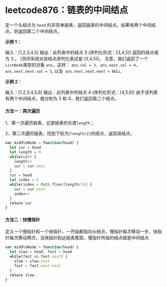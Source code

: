 # leetcode876：链表的中间结点

定一个头结点为 `head` 的非空单链表，返回链表的中间结点。如果有两个中间结点，则返回第二个中间结点。

**示例 1：**

输入：[1,2,3,4,5]
输出：此列表中的结点 3 (序列化形式：[3,4,5])
返回的结点值为 3 。 (测评系统对该结点序列化表述是 [3,4,5])。
注意，我们返回了一个` ListNode `类型的对象 `ans`，这样：
`ans.val = 3, ans.next.val = 4, ans.next.next.val = 5`, 以及` ans.next.next.next = NULL`.

**示例 2：**

输入：[1,2,3,4,5,6]
输出：此列表中的结点 4 (序列化形式：[4,5,6])
由于该列表有两个中间结点，值分别为 3 和 4，我们返回第二个结点。

#### 方法一：两次遍历

1、第一次遍历链表，记录链表的长度`length`；

2、第二次遍历链表，找到下标为`[length/2]`的结点，返回该结点。

```javascript
var middleNode = function(head) {
  let cur = head
  let length = 0
  while(cur) {
    length++
    cur = cur.next
  }
  cur = head
  let index = 0
  while(index < Math.floor(length/2)) {
    cur = cur.next
    index++
  }
  return cur
}
```



#### 方法二：快慢指针

定义一个慢指针和一个快指针，一开始都指向头结点，慢指针每次移动一步，快指针每次移动两次，当快指针到达链表尾部，慢指针所指的结点就是中间结点

```javascript
var middleNode = function(head) {
  let slow = head, fast = head
  while(fast && fast.next) {
    slow = slow.next
    fast = fast.next.next
  }
  return slow
}
```




